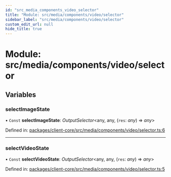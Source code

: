 ```yaml
---
id: "src_media_components_video_selector"
title: "Module: src/media/components/video/selector"
sidebar_label: "src/media/components/video/selector"
custom_edit_url: null
hide_title: true
---
```


# Module: src/media/components/video/selector

## Variables

### selectImageState

• `Const` **selectImageState**: *OutputSelector*<any, any, (`res`: *any*) => *any*\>

Defined in: [packages/client-core/src/media/components/video/selector.ts:6](https://github.com/xr3ngine/xr3ngine/blob/673ad6a5f/packages/client-core/src/media/components/video/selector.ts#L6)

___

### selectVideoState

• `Const` **selectVideoState**: *OutputSelector*<any, any, (`res`: *any*) => *any*\>

Defined in: [packages/client-core/src/media/components/video/selector.ts:5](https://github.com/xr3ngine/xr3ngine/blob/673ad6a5f/packages/client-core/src/media/components/video/selector.ts#L5)
